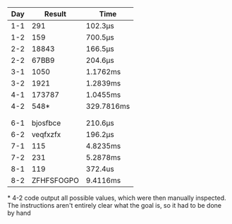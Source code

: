 | Day | Result     | Time       |
| --- | ---------- | ---------- |
| 1-1 | 291        | 102.3µs    |
| 1-2 | 159        | 700.5µs    |
| 2-2 | 18843      | 166.5µs    |
| 2-2 | 67BB9      | 204.6µs    |
| 3-1 | 1050       | 1.1762ms   |
| 3-2 | 1921       | 1.2839ms   |
| 4-1 | 173787     | 1.0455ms   |
| 4-2 | 548*       | 329.7816ms |
|     |            |            |
|     |            |            |
| 6-1 | bjosfbce   | 210.6µs    |
| 6-2 | veqfxzfx   | 196.2µs    |
| 7-1 | 115        | 4.8235ms   |
| 7-2 | 231        | 5.2878ms   |
| 8-1 | 119        | 372.4us    |
| 8-2 | ZFHFSFOGPO | 9.4116ms   |

\* 4-2 code output all possible values, which were then manually inspected. The instructions aren't entirely clear what the goal is, so it had to be done by hand